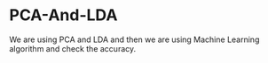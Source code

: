 # PCA-And-LDA
We are using PCA and LDA and then we are using Machine Learning algorithm and check the accuracy.
